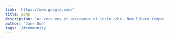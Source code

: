 ```yaml
---
link: 'https://www.google.com/'
title: pomp
description: 'At vero eos et accusamus et iusto odio. Nam libero tempore, cum soluta nobis est bleh.'
author: 'Jane Doe'
tags: '/#community'
---
```


